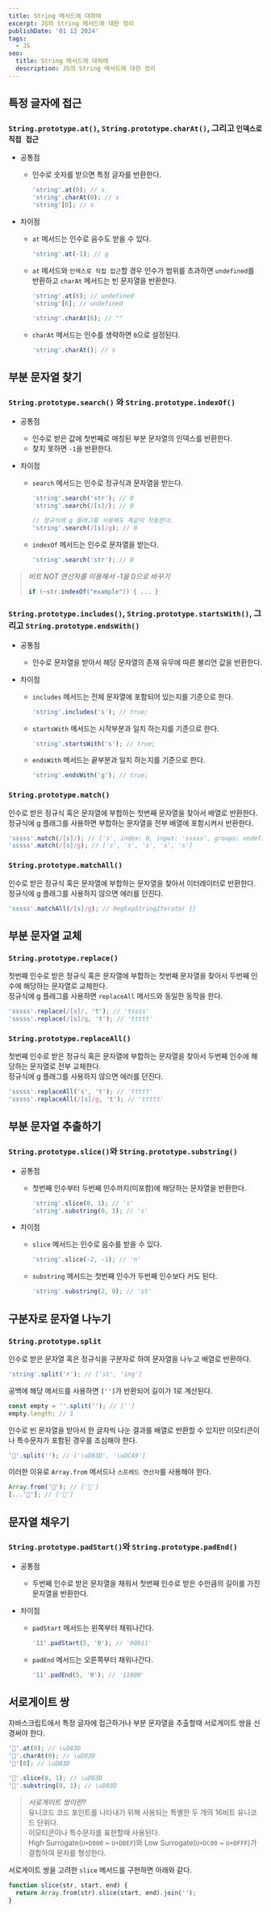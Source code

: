 ```yaml
---
title: String 메서드에 대하여
excerpt: JS의 String 메서드에 대한 정리
publishDate: '01 12 2024'
tags:
  - JS
seo:
  title: String 메서드에 대하여
  description: JS의 String 메서드에 대한 정리
---
```


## 특정 글자에 접근

### `String.prototype.at()`, `String.prototype.charAt()`, 그리고 `인덱스로 직접 접근`

- 공통점

  - 인수로 숫자를 받으면 특정 글자를 반환한다.
    ```js
    'string'.at(0); // s
    'string'.charAt(0); // s
    'string'[0]; // s
    ```

- 차이점

  - `at` 메서드는 인수로 음수도 받을 수 있다.
    ```js
    'string'.at(-1); // g
    ```
  - `at` 메서드와 `인덱스로 직접 접근`할 경우 인수가 범위를 초과하면 `undefined`를 반환하고 `charAt` 메서드는 빈 문자열을 반환한다.

    ```js
    'string'.at(6); // undefined
    'string'[6]; // undefined

    'string'.charAt(6); // ""
    ```

  - `charAt` 메서드는 인수를 생략하면 `0`으로 설정된다.
    ```js
    'string'.charAt(); // s
    ```

## 부분 문자열 찾기

### `String.prototype.search()` 와 `String.prototype.indexOf()`

- 공통점

  - 인수로 받은 값에 첫번째로 매칭된 부분 문자열의 인덱스를 반환한다.
  - 찾지 못하면 `-1`을 반환한다.

- 차이점

  - `search` 메서드는 인수로 정규식과 문자열을 받는다.

    ```js
    'string'.search('str'); // 0
    'string'.search(/[s]/); // 0

    // 정규식에 g 플래그를 사용해도 똑같이 작동한다.
    'string'.search(/[s]/g); // 0
    ```

  - `indexOf` 메서드는 인수로 문자열을 받는다.
    ```js
    'string'.search('str'); // 0
    ```

> _비트 NOT 연산자를 이용해서 -1을 0으로 바꾸기_
>
> ```js
> if (~str.indexOf("example")) { ... }
> ```

### `String.prototype.includes()`, `String.prototype.startsWith()`, 그리고 `String.prototype.endsWith()`

- 공통점

  - 인수로 문자열을 받아서 해당 문자열의 존재 유무에 따른 불리언 값을 반환한다.

- 차이점
  - `includes` 메서드는 전체 문자열에 포함되어 있는지를 기준으로 한다.
    ```js
    'string'.includes('s'); // true;
    ```
  - `startsWith` 메서드는 시작부분과 일치 하는지를 기준으로 한다.
    ```js
    'string'.startsWith('s'); // true;
    ```
  - `endsWith` 메서드는 끝부분과 일치 하는지를 기준으로 한다.
    ```js
    'string'.endsWith('g'); // true;
    ```

### `String.prototype.match()`

인수로 받은 정규식 혹은 문자열에 부합하는 첫번째 문자열을 찾아서 배열로 반환한다.  
정규식에 g 플래그를 사용하면 부합하는 문자열을 전부 배열에 포함시켜서 반환한다.

```js
'sssss'.match(/[s]/); // ['s', index: 0, input: 'sssss', groups: undefined]
'sssss'.match(/[s]/g); // ['s', 's', 's', 's', 's']
```

### `String.prototype.matchAll()`

인수로 받은 정규식 혹은 문자열에 부합하는 문자열을 찾아서 이터레이터로 반환한다.  
정규식에 g 플래그를 사용하지 않으면 에러를 던진다.

```js
'sssss'.matchAll(/[s]/g); // RegExpStringIterator {}
```

## 부분 문자열 교체

### `String.prototype.replace()`

첫번째 인수로 받은 정규식 혹은 문자열에 부합하는 첫번째 문자열을 찾아서 두번째 인수에 해당하는 문자열로 교체한다.  
정규식에 g 플래그를 사용하면 `replaceAll` 메서드와 동일한 동작을 한다.

```js
'sssss'.replace(/[s]/, 't'); // 'tssss'
'sssss'.replace(/[s]/g, 't'); // 'ttttt'
```

### `String.prototype.replaceAll()`

첫번째 인수로 받은 정규식 혹은 문자열에 부합하는 문자열을 찾아서 두번째 인수에 해당하는 문자열로 전부 교체한다.  
정규식에 g 플래그를 사용하지 않으면 에러를 던진다.

```js
'sssss'.replaceAll('s', 't'); // 'ttttt'
'sssss'.replaceAll(/[s]/g, 't'); // 'ttttt'
```

## 부분 문자열 추출하기

### `String.prototype.slice()`와 `String.prototype.substring()`

- 공통점

  - 첫번째 인수부터 두번째 인수까지(미포함)에 해당하는 문자열을 반환한다.
    ```js
    'string'.slice(0, 1); // 's'
    'string'.substring(0, 1); // 's'
    ```

- 차이점
  - `slice` 메서드는 인수로 음수를 받을 수 있다.
    ```js
    'string'.slice(-2, -1); // 'n'
    ```
  - `substring` 메서드는 첫번째 인수가 두번째 인수보다 커도 된다.
    ```js
    'string'.substring(2, 0); // 'st'
    ```

## 구분자로 문자열 나누기

### `String.prototype.split`

인수로 받은 문자열 혹은 정규식을 구분자로 하여 문자열을 나누고 배열로 반환하다.

```js
'string'.split('r'); // ['st', 'ing']
```

공백에 해당 메서드를 사용하면 `['']`가 반환되어 길이가 1로 계산된다.

```js
const empty = ''.split(''); // ['']
empty.length; // 1
```

인수로 빈 문자열을 받아서 한 글자씩 나눈 결과를 배열로 반환할 수 있지만 이모티콘이나 특수문자가 포함된 경우를 조심해야 한다.

```js
'💩'.split(''); // ['\uD83D', '\uDCA9']
```

이러한 이유로 `Array.from` 메서드나 `스프레드 연산자`를 사용해야 한다.

```js
Array.from('💩'); // ['💩']
[...'💩']; // ['💩']
```

## 문자열 채우기

### `String.prototype.padStart()`와 `String.prototype.padEnd()`

- 공통점

  - 두번째 인수로 받은 문자열을 채워서 첫번째 인수로 받은 수만큼의 길이를 가진 문자열을 반환한다.

- 차이점
  - `padStart` 메서드는 왼쪽부터 채워나간다.
    ```js
    '11'.padStart(5, '0'); // '00011'
    ```
  - `padEnd` 메서드는 오른쪽부터 채워나간다.
    ```js
    '11'.padEnd(5, '0'); // '11000'
    ```

## 서로게이트 쌍

자바스크립트에서 특정 글자에 접근하거나 부분 문자열을 추출할때 서로게이트 쌍을 신경써야 한다.

```js
'💩'.at(0); // \uD83D
'💩'.charAt(0); // \uD83D
'💩'[0]; // \uD83D

'💩'.slice(0, 1); // \uD83D
'💩'.substring(0, 1); // \uD83D
```

> _서로게이트 쌍이란?_  
> 유니코드 코드 포인트를 나타내기 위해 사용되는 특별한 두 개의 16비트 유니코드 단위다.  
> 이모티콘이나 특수문자를 표현할때 사용된다.  
> High Surrogate(`U+D800` ~ `U+DBEF`)와 Low Surrogate(`U+DC00` ~ `U+DFFF`)가 결합하여 문자를 형성한다.

서로게이트 쌍을 고려한 `slice` 메서드를 구현하면 아래와 같다.

```js
function slice(str, start, end) {
  return Array.from(str).slice(start, end).join('');
}
```
